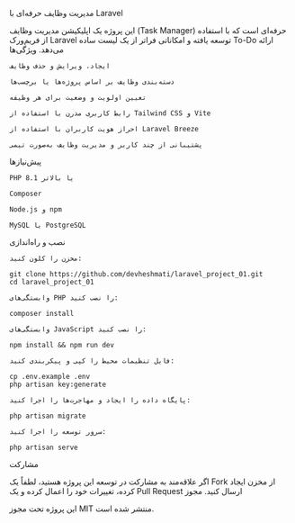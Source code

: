 مدیریت وظایف حرفه‌ای با Laravel

این پروژه یک اپلیکیشن مدیریت وظایف (Task Manager) حرفه‌ای است که با استفاده از فریم‌ورک Laravel توسعه یافته و امکاناتی فراتر از یک لیست ساده To-Do ارائه می‌دهد.
ویژگی‌ها

    ایجاد، ویرایش و حذف وظایف

    دسته‌بندی وظایف بر اساس پروژه‌ها یا برچسب‌ها

    تعیین اولویت و وضعیت برای هر وظیفه

    رابط کاربری مدرن با استفاده از Tailwind CSS و Vite

    احراز هویت کاربران با استفاده از Laravel Breeze

    پشتیبانی از چند کاربر و مدیریت وظایف به‌صورت تیمی

پیش‌نیازها

    PHP 8.1 یا بالاتر

    Composer

    Node.js و npm

    MySQL یا PostgreSQL

نصب و راه‌اندازی

    مخزن را کلون کنید:

    git clone https://github.com/devheshmati/laravel_project_01.git
    cd laravel_project_01

    وابستگی‌های PHP را نصب کنید:

    composer install

    وابستگی‌های JavaScript را نصب کنید:

    npm install && npm run dev

    فایل تنظیمات محیط را کپی و پیکربندی کنید:

    cp .env.example .env
    php artisan key:generate

    پایگاه داده را ایجاد و مهاجرت‌ها را اجرا کنید:

    php artisan migrate

    سرور توسعه را اجرا کنید:

    php artisan serve

مشارکت

اگر علاقه‌مند به مشارکت در توسعه این پروژه هستید، لطفاً یک Fork از مخزن ایجاد کرده، تغییرات خود را اعمال کرده و یک Pull Request ارسال کنید.
مجوز

این پروژه تحت مجوز MIT منتشر شده است.
